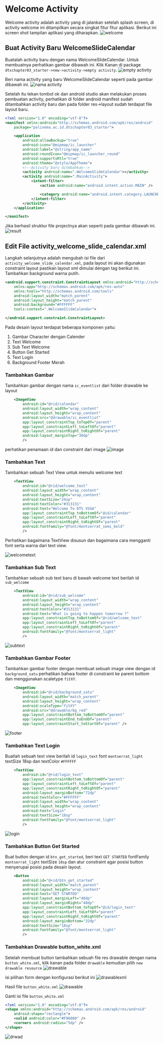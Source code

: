 # Welcome Activity
Welcome activity adalah activity yang di jalankan setelah splash screen, di activity welcome ini ditampilkan secara singkat fitur fitur aplikasi. Berikut ini screen shot tampilan aplikasi yang diharapkan.
![welcome](images/0304splash.png)

## Buat Activity Baru WelcomeSlideCalendar
Buatalah activity baru dengan nama WelcomeSlideCalendar. Untuk membuatnya perhatikan gambar dibawah ini. Klik Kanan di package `dtschapter03_starter->new->activity->empty activity`.
![empty activity](images/0305emptyactivity.png)

Beri nama activity yang baru WelcomeSlideCalendar seperti pada gambar dibawah ini.
![nama activity](images/0305namaactivity.png)

Setelah itu tekan tombol ok dan android studio akan melakukan proses pembuatan activity, perhatikan di folder android manifest sudah ditambahkan activity baru dan pada folder res->layout sudah terdapat file layout baru.

```xml
<?xml version="1.0" encoding="utf-8"?>
<manifest xmlns:android="http://schemas.android.com/apk/res/android"
    package="polinema.ac.id.dtschapter03_starter">

    <application
        android:allowBackup="true"
        android:icon="@mipmap/ic_launcher"
        android:label="@string/app_name"
        android:roundIcon="@mipmap/ic_launcher_round"
        android:supportsRtl="true"
        android:theme="@style/AppTheme">
        <!--Activity baru ditmbahkan-->
        <activity android:name=".WelcomeSlideCalendar"></activity>
        <activity android:name=".MainActivity">
            <intent-filter>
                <action android:name="android.intent.action.MAIN" />

                <category android:name="android.intent.category.LAUNCHER" />
            </intent-filter>
        </activity>
    </application>

</manifest>
```
Jika berhasil struktur file projectnya akan seperti pada gambar dibawah ini.
![result](images/0305resultbuatactivity.png)

## Edit File activity_welcome_slide_calendar.xml
Langkah selanjutnya adalah mengubah isi file dari `activity_welcome_slide_calendar.xml`, pada layout ini akan digunakan constraint layout pastikan layout xml dimulai dengan tag berikut ini. Tambahkan background warna putih.
```xml
<android.support.constraint.ConstraintLayout xmlns:android="http://schemas.android.com/apk/res/android"
    xmlns:app="http://schemas.android.com/apk/res-auto"
    xmlns:tools="http://schemas.android.com/tools"
    android:layout_width="match_parent"
    android:layout_height="match_parent"
    android:background="#FFFFFF"
    tools:context=".WelcomeSlideCalendar">

</android.support.constraint.ConstraintLayout>
```
Pada desain layout terdapat beberapa komponen yaitu:
1. Gambar Character dengan Calender
2. Text Welcome
3. Sub Text Welcome
4. Button Get Started
5. Text Login
6. Background Footer Merah

### Tambahkan Gambar
Tambahkan gambar dengan nama `ic_eventlist` dari folder drawable ke layout
```xml
    <ImageView
        android:id="@+id/calendar"
        android:layout_width="wrap_content"
        android:layout_height="wrap_content"
        android:src="@drawable/ic_eventlist"
        app:layout_constraintTop_toTopOf="parent"
        app:layout_constraintLeft_toLeftOf="parent"
        app:layout_constraintRight_toRightOf="parent"
        android:layout_marginTop="30dp"
        />
```


perhatikan penamaan id dan constraint dari image
![image](images/0305layout2.png)
### Tambahkan Text
Tambahkan sebuah Text View untuk menulis welcome text
```xml
    <TextView
        android:id="@+id/welcome_text"
        android:layout_width="wrap_content"
        android:layout_height="wrap_content"
        android:textSize="24sp"
        android:textColor="#313131"
        android:text="Welcome To DTS VSGA"
        app:layout_constraintTop_toBottomOf="@id/calendar"
        app:layout_constraintLeft_toLeftOf="parent"
        app:layout_constraintRight_toRightOf="parent"
        android:fontFamily="@font/montserrat_semi_bold"
        />
```

Perhatikan bagaimana TextView disusun dan bagaimana cara mengganti font serta warna dari text view.

![welcometext](images/0305welcometext.png)

### Tambahkan Sub Text
Tambahkan sebuah sub text baru di bawah welcome text berilah id `sub_welcome`
```xml
    <TextView
        android:id="@+id/sub_welcome"
        android:layout_width="wrap_content"
        android:layout_height="wrap_content"
        android:textColor="#313131"
        android:text="What is going to happen tomorrow ?"
        app:layout_constraintTop_toBottomOf="@+id/welcome_text"
        app:layout_constraintLeft_toLeftOf="parent"
        app:layout_constraintRight_toRightOf="parent"
        android:fontFamily="@font/montserrat_light"
        />
```
![subtext](images/0305subtext.png)

### Tambahkan Gambar Footer
Tambahkan gambar footer dengan membuat sebuah image view dengan id `background_satu` perhatikan bahwa footer di constraint ke parent bottom dan menggunakan scaletype `fitXY`.
```xml
    <ImageView
        android:id="@+id/background_satu"
        android:layout_width="match_parent"
        android:layout_height="wrap_content"
        android:scaleType="fitXY"
        android:src="@drawable/bg_red"
        app:layout_constraintBottom_toBottomOf="parent"
        app:layout_constraintEnd_toEndOf="parent"
        app:layout_constraintStart_toStartOf="parent" />
```
![footer](images/0305footer.png)
### Tambahkan Text Login
Buatlah sebuah text view berilah id `login_text` font `montserrat_light` textSize 18sp dan textColor `#FFFFFF`
```xml
    <TextView
        android:id="@+id/login_text"
        app:layout_constraintBottom_toBottomOf="parent"
        app:layout_constraintLeft_toLeftOf="parent"
        app:layout_constraintRight_toRightOf="parent"
        android:layout_marginBottom="72dp"
        android:textColor="#FFFFFF"
        android:layout_width="wrap_content"
        android:layout_height="wrap_content"
        android:text="Login"
        android:textSize="18sp"
        android:fontFamily="@font/montserrat_light"
        />
```
![login](images/0305login.png)

### Tambahkan Button Get Started
Buat button dengan id `btn_get_started`, beri text `GET STARTED` fontFamily `montserrat_light` textSize `18sp` dan atur constraint agar posisi button menyerupai posisi pada desain layout.
```xml
    <Button
        android:id="@+id/btn_get_started"
        android:layout_width="match_parent"
        android:layout_height="wrap_content"
        android:text="GET STARTED"
        android:layout_marginLeft="48dp"
        android:layout_marginRight="48dp"
        app:layout_constraintBottom_toTopOf="@id/login_text"
        app:layout_constraintLeft_toLeftOf="parent"
        app:layout_constraintRight_toRightOf="parent"
        android:layout_marginBottom="32dp"
        android:textSize="18sp"
        android:fontFamily="@font/montserrat_light"
        />
```

### Tambahkan Drawable button_white.xml
Setelah membuat button tambahkan sebuah file res drawable dengan nama `button_white.xml`, klik kanan pada folder `drawable` kemudian pilih `new drawable resource`
![drawable](images/0305drawable.png)

isi pilihan form dengan konfigurasi berikut ini
![drawablexml](images/0305omm.png)

Hasil file `button_white.xml`
![drawable](images/0305drawable2.png)

Ganti isi file `button_white.xml`
```xml
<?xml version="1.0" encoding="utf-8"?>
<shape xmlns:android="http://schemas.android.com/apk/res/android"
    android:shape="rectangle">
    <solid android:color="#F96060" />
    <corners android:radius="5dp" />
</shape>
```
![drwad](images/0305buttonwhitexml.png)